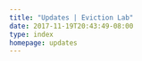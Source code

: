 ```yaml
---
title: "Updates | Eviction Lab"
date: 2017-11-19T20:43:49-08:00
type: index
homepage: updates
---
```

